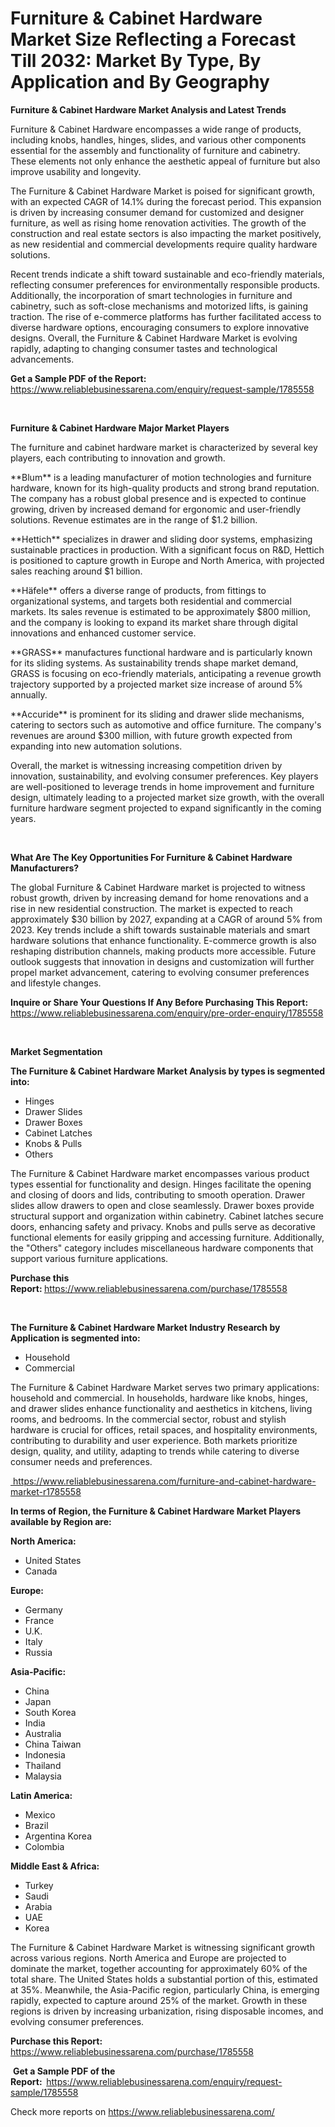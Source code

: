 <p><h1>Furniture & Cabinet Hardware Market Size Reflecting a Forecast Till 2032: Market By Type, By Application and By Geography</h1></p><p><strong>Furniture & Cabinet Hardware Market Analysis and Latest Trends</strong></p>
<p><p>Furniture & Cabinet Hardware encompasses a wide range of products, including knobs, handles, hinges, slides, and various other components essential for the assembly and functionality of furniture and cabinetry. These elements not only enhance the aesthetic appeal of furniture but also improve usability and longevity.</p><p>The Furniture & Cabinet Hardware Market is poised for significant growth, with an expected CAGR of 14.1% during the forecast period. This expansion is driven by increasing consumer demand for customized and designer furniture, as well as rising home renovation activities. The growth of the construction and real estate sectors is also impacting the market positively, as new residential and commercial developments require quality hardware solutions.</p><p>Recent trends indicate a shift toward sustainable and eco-friendly materials, reflecting consumer preferences for environmentally responsible products. Additionally, the incorporation of smart technologies in furniture and cabinetry, such as soft-close mechanisms and motorized lifts, is gaining traction. The rise of e-commerce platforms has further facilitated access to diverse hardware options, encouraging consumers to explore innovative designs. Overall, the Furniture & Cabinet Hardware Market is evolving rapidly, adapting to changing consumer tastes and technological advancements.</p></p>
<p><strong>Get a Sample PDF of the Report:&nbsp;</strong> <a href="https://www.reliablebusinessarena.com/enquiry/request-sample/1785558?utm_campaign=3515&utm_medium=2&utm_source=Github&utm_content=ia&utm_term=25032025&utm_id=furniture-cabinet-hardware">https://www.reliablebusinessarena.com/enquiry/request-sample/1785558</a></p>
<p>&nbsp;</p>
<p><strong>Furniture & Cabinet Hardware Major Market Players</strong></p>
<p><p>The furniture and cabinet hardware market is characterized by several key players, each contributing to innovation and growth. </p><p>**Blum** is a leading manufacturer of motion technologies and furniture hardware, known for its high-quality products and strong brand reputation. The company has a robust global presence and is expected to continue growing, driven by increased demand for ergonomic and user-friendly solutions. Revenue estimates are in the range of $1.2 billion.</p><p>**Hettich** specializes in drawer and sliding door systems, emphasizing sustainable practices in production. With a significant focus on R&D, Hettich is positioned to capture growth in Europe and North America, with projected sales reaching around $1 billion.</p><p>**Häfele** offers a diverse range of products, from fittings to organizational systems, and targets both residential and commercial markets. Its sales revenue is estimated to be approximately $800 million, and the company is looking to expand its market share through digital innovations and enhanced customer service.</p><p>**GRASS** manufactures functional hardware and is particularly known for its sliding systems. As sustainability trends shape market demand, GRASS is focusing on eco-friendly materials, anticipating a revenue growth trajectory supported by a projected market size increase of around 5% annually.</p><p>**Accuride** is prominent for its sliding and drawer slide mechanisms, catering to sectors such as automotive and office furniture. The company's revenues are around $300 million, with future growth expected from expanding into new automation solutions.</p><p>Overall, the market is witnessing increasing competition driven by innovation, sustainability, and evolving consumer preferences. Key players are well-positioned to leverage trends in home improvement and furniture design, ultimately leading to a projected market size growth, with the overall furniture hardware segment projected to expand significantly in the coming years.</p></p>
<p>&nbsp;</p>
<p><strong>What Are The Key Opportunities For Furniture & Cabinet Hardware Manufacturers?</strong></p>
<p><p>The global Furniture & Cabinet Hardware market is projected to witness robust growth, driven by increasing demand for home renovations and a rise in new residential construction. The market is expected to reach approximately $30 billion by 2027, expanding at a CAGR of around 5% from 2023. Key trends include a shift towards sustainable materials and smart hardware solutions that enhance functionality. E-commerce growth is also reshaping distribution channels, making products more accessible. Future outlook suggests that innovation in designs and customization will further propel market advancement, catering to evolving consumer preferences and lifestyle changes.</p></p>
<p><strong>Inquire or Share Your Questions If Any Before Purchasing This Report:</strong> <a href="https://www.reliablebusinessarena.com/enquiry/pre-order-enquiry/1785558?utm_campaign=3515&utm_medium=2&utm_source=Github&utm_content=ia&utm_term=25032025&utm_id=furniture-cabinet-hardware">https://www.reliablebusinessarena.com/enquiry/pre-order-enquiry/1785558</a></p>
<p>&nbsp;</p>
<p><strong>Market Segmentation</strong></p>
<p><strong>The Furniture & Cabinet Hardware Market Analysis by types is segmented into:</strong></p>
<p><ul><li>Hinges</li><li>Drawer Slides</li><li>Drawer Boxes</li><li>Cabinet Latches</li><li>Knobs & Pulls</li><li>Others</li></ul></p>
<p><p>The Furniture & Cabinet Hardware market encompasses various product types essential for functionality and design. Hinges facilitate the opening and closing of doors and lids, contributing to smooth operation. Drawer slides allow drawers to open and close seamlessly. Drawer boxes provide structural support and organization within cabinetry. Cabinet latches secure doors, enhancing safety and privacy. Knobs and pulls serve as decorative functional elements for easily gripping and accessing furniture. Additionally, the "Others" category includes miscellaneous hardware components that support various furniture applications.</p></p>
<p><strong>Purchase this Report:&nbsp;</strong><a href="https://www.reliablebusinessarena.com/purchase/1785558?utm_campaign=3515&utm_medium=2&utm_source=Github&utm_content=ia&utm_term=25032025&utm_id=furniture-cabinet-hardware">https://www.reliablebusinessarena.com/purchase/1785558</a></p>
<p>&nbsp;</p>
<p><strong>The Furniture & Cabinet Hardware Market Industry Research by Application is segmented into:</strong></p>
<p><ul><li>Household</li><li>Commercial</li></ul></p>
<p><p>The Furniture & Cabinet Hardware Market serves two primary applications: household and commercial. In households, hardware like knobs, hinges, and drawer slides enhance functionality and aesthetics in kitchens, living rooms, and bedrooms. In the commercial sector, robust and stylish hardware is crucial for offices, retail spaces, and hospitality environments, contributing to durability and user experience. Both markets prioritize design, quality, and utility, adapting to trends while catering to diverse consumer needs and preferences.</p></p>
<p><a href="https://www.reliablebusinessarena.com/furniture-and-cabinet-hardware-market-r1785558?utm_campaign=3515&utm_medium=2&utm_source=Github&utm_content=ia&utm_term=25032025&utm_id=furniture-cabinet-hardware">&nbsp;https://www.reliablebusinessarena.com/furniture-and-cabinet-hardware-market-r1785558</a></p>
<p><strong>In terms of Region, the Furniture & Cabinet Hardware Market Players available by Region are:</strong></p>
<p>
    <p> <strong> North America: </strong>
        <ul>
            <li>United States</li>
            <li>Canada</li>
        </ul>
        </p> 
    <p> <strong> Europe: </strong>
        <ul>
            <li>Germany</li>
            <li>France</li>
            <li>U.K.</li>
            <li>Italy</li>
            <li>Russia</li>
        </ul>
        </p> 
    <p> <strong> Asia-Pacific: </strong>
        <ul>
            <li>China</li>
            <li>Japan</li>
            <li>South Korea</li>
            <li>India</li>
            <li>Australia</li>
            <li>China Taiwan</li>
            <li>Indonesia</li>
            <li>Thailand</li>
            <li>Malaysia</li>
        </ul>
        </p> 
    <p> <strong> Latin America: </strong>
        <ul>
            <li>Mexico</li>
            <li>Brazil</li>
            <li>Argentina Korea</li>
            <li>Colombia</li>
        </ul>
        </p> 
    <p> <strong> Middle East & Africa: </strong>
        <ul>
            <li>Turkey</li>
            <li>Saudi</li>
            <li>Arabia</li>
            <li>UAE</li>
            <li>Korea</li>
        </ul>
    </p>
    </p>
<p><p>The Furniture & Cabinet Hardware Market is witnessing significant growth across various regions. North America and Europe are projected to dominate the market, together accounting for approximately 60% of the total share. The United States holds a substantial portion of this, estimated at 35%. Meanwhile, the Asia-Pacific region, particularly China, is emerging rapidly, expected to capture around 25% of the market. Growth in these regions is driven by increasing urbanization, rising disposable incomes, and evolving consumer preferences.</p></p>
<p><strong>Purchase this Report: </strong><a href="https://www.reliablebusinessarena.com/purchase/1785558?utm_campaign=3515&utm_medium=2&utm_source=Github&utm_content=ia&utm_term=25032025&utm_id=furniture-cabinet-hardware">https://www.reliablebusinessarena.com/purchase/1785558</a></p>
<p>&nbsp;<strong>Get a Sample PDF of the Report:&nbsp;&nbsp;</strong><a href="https://www.reliablebusinessarena.com/enquiry/request-sample/1785558?utm_campaign=3515&utm_medium=2&utm_source=Github&utm_content=ia&utm_term=25032025&utm_id=furniture-cabinet-hardware">https://www.reliablebusinessarena.com/enquiry/request-sample/1785558</a></p>
<p><strong></strong></p>
<p>Check more reports on <a href="https://www.reliablebusinessarena.com/?utm_campaign=3515&utm_medium=2&utm_source=Github&utm_content=ia&utm_term=25032025&utm_id=furniture-cabinet-hardware">https://www.reliablebusinessarena.com/</a></p>